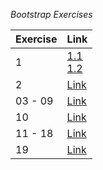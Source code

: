 *Bootstrap Exercises*

| Exercise     | Link                                                                                  |
|--------------|---------------------------------------------------------------------------------------|
| 1            | [1.1](https://tvimala.github.io/Digital-Nurture-4.0-upskilling/BOOTSTRAP/Ex-1/1.1index.html)<br>[1.2](https://tvimala.github.io/Digital-Nurture-4.0-upskilling/BOOTSTRAP/Ex-1/1.2/1.2index.html) |
| 2            | [Link](https://tvimala.github.io/Digital-Nurture-4.0-upskilling/BOOTSTRAP/Ex-2/index.html) |
| 03 - 09      | [Link](https://tvimala.github.io/Digital-Nurture-4.0-upskilling/BOOTSTRAP/Ex-3-9/index.html)|
| 10           | [Link](https://tvimala.github.io/Digital-Nurture-4.0-upskilling/BOOTSTRAP/Ex-10/index.html)|
| 11 - 18      | [Link](https://tvimala.github.io/Digital-Nurture-4.0-upskilling/BOOTSTRAP/Ex-11-18/index.html)|
| 19           | [Link](https://tvimala.github.io/Digital-Nurture-4.0-upskilling/BOOTSTRAP/Ex-19/index.html)|

